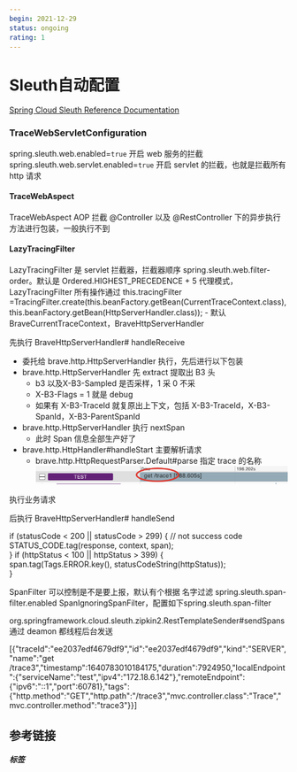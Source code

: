 ```yaml
---
begin: 2021-12-29
status: ongoing
rating: 1
---
```


# Sleuth自动配置

[Spring Cloud Sleuth Reference Documentation](https://docs.spring.io/spring-cloud-sleuth/docs/3.0.4/reference/htmlsingle/#common-application-properties)


### TraceWebServletConfiguration
spring.sleuth.web.enabled=`true` 开启 web 服务的拦截
spring.sleuth.web.servlet.enabled=`true`  开启 servlet 的拦截，也就是拦截所有 http 请求

#### TraceWebAspect

 TraceWebAspect AOP 拦截 @Controller 以及 @RestController 下的异步执行方法进行包装，一般执行不到

#### LazyTracingFilter
LazyTracingFilter 是 servlet 拦截器，拦截器顺序 spring.sleuth.web.filter-order。默认是 Ordered.HIGHEST_PRECEDENCE + 5
代理模式，LazyTracingFilter 所有操作通过 this.tracingFilter =TracingFilter.create(this.beanFactory.getBean(CurrentTraceContext.class),  
 this.beanFactory.getBean(HttpServerHandler.class));
	- 默认 BraveCurrentTraceContext，BraveHttpServerHandler

先执行 BraveHttpServerHandler# handleReceive
- 委托给 brave.http.HttpServerHandler 执行，先后进行以下包装
- brave.http.HttpServerHandler 先 extract 提取出 B3 头
	- b3 以及X-B3-Sampled 是否采样，1 采 0 不采
	- X-B3-Flags = 1 就是 debug
	- 如果有 X-B3-TraceId 就复原出上下文，包括 X-B3-TraceId，X-B3-SpanId，X-B3-ParentSpanId
- brave.http.HttpServerHandler 执行 nextSpan
	- 此时 Span 信息全部生产好了
- brave.http.HttpHandler#handleStart 主要解析请求
	- brave.http.HttpRequestParser.Default#parse 指定 trace 的名称
![](image/Pasted%20image%2020211229181647.png)



执行业务请求

后执行 BraveHttpServerHandler# handleSend

if (statusCode < 200 || statusCode > 299) { // not success code  
 STATUS_CODE.tag(response, context, span);  
}
if (httpStatus < 100 || httpStatus > 399) {  
 span.tag(Tags.ERROR.key(), statusCodeString(httpStatus));  
}

SpanFilter 可以控制是不是要上报，默认有个根据 名字过滤
spring.sleuth.span-filter.enabled
SpanIgnoringSpanFilter，配置如下spring.sleuth.span-filter

org.springframework.cloud.sleuth.zipkin2.RestTemplateSender#sendSpans 通过 deamon 都线程后台发送

[{"traceId":"ee2037edf4679df9","id":"ee2037edf4679df9","kind":"SERVER","name":"get /trace3","timestamp":1640783010184175,"duration":7924950,"localEndpoint":{"serviceName":"test","ipv4":"172.18.6.142"},"remoteEndpoint":{"ipv6":"::1","port":60781},"tags":{"http.method":"GET","http.path":"/trace3","mvc.controller.class":"Trace","mvc.controller.method":"trace3"}}]


## 参考链接


##### 标签
